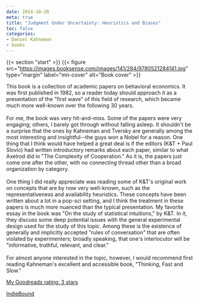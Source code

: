 ```yaml
---
date: 2014-10-20
meta: true
title: "Judgment Under Uncertainty: Heuristics and Biases"
toc: false
categories:
- Daniel Kahneman
- books
---
```


{{< section "start" >}}
{{< figure src="https://images.booksense.com/images/141/284/9780521284141.jpg" type="margin" label="mn-cover" alt="Book cover" >}}

This book is a collection of academic papers on behavioral economics. It was first published in 1982, so a reader today should approach it as a presentation of the "first wave" of this field of research, which became much more well-known over the following 30 years.<br /><br />For me, the book was very hit-and-miss. Some of the papers were very engaging; others, I barely got through without falling asleep. It shouldn't be a surprise that the ones by Kahneman and Tversky are generally among the most interesting and insightful--the guys won a Nobel for a reason. One thing that I think would have helped a great deal is if the editors (K&amp;T + Paul Slovic) had written introductory remarks about each paper, similar to what Axelrod did in "The Complexity of Cooperation." As it is, the papers just come one after the other, with no connecting thread other than a broad organization by category.<br /><br />One thing I did really appreciate was reading some of K&amp;T's original work on concepts that are by now very well-known, such as the representativeness and availability heuristics. These concepts have been written about a lot in a pop-sci setting, and I think the treatment in these papers is much more nuanced than the typical presentation. My favorite essay in the book was "On the study of statistical intuitions," by K&amp;T. In it, they discuss some deep potential issues with the general experimental design used for the study of this topic. Among these is the existence of generally and implicitly accepted "rules of conversation" that are often violated by experimenters; broadly speaking, that one's interlocutor will be "informative, truthful, relevant, and clear."<br /><br />For almost anyone interested in the topic, however, I would recommend first reading Kahneman's excellent and accessible book, "Thinking, Fast and Slow."

[My Goodreads rating: 3 stars](https://www.goodreads.com/review/show/1079540467)  

[IndieBound](https://www.indiebound.org/book/9780521284141)
